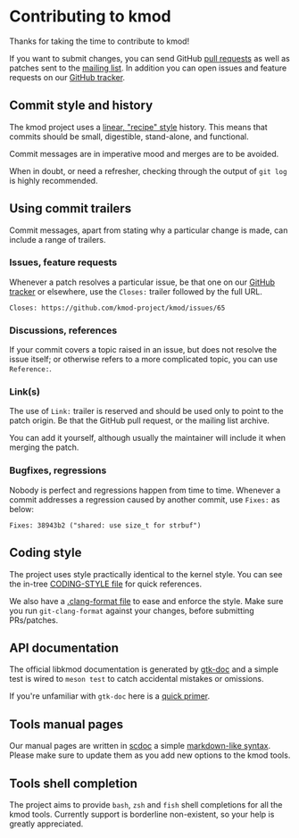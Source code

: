 # Contributing to kmod

Thanks for taking the time to contribute to kmod!

If you want to submit changes, you can send GitHub [pull requests] as well as
patches sent to the [mailing list]. In addition you can open issues and feature
requests on our [GitHub tracker].

## Commit style and history

The kmod project uses a [linear, "recipe" style] history. This means that
commits should be small, digestible, stand-alone, and functional.

Commit messages are in imperative mood and merges are to be avoided.

When in doubt, or need a refresher, checking through the output of `git log` is
highly recommended.

## Using commit trailers

Commit messages, apart from stating why a particular change is made, can include
a range of trailers.

### Issues, feature requests

Whenever a patch resolves a particular issue, be that one on our [GitHub
tracker] or elsewhere, use the `Closes:` trailer followed by the full URL.

    Closes: https://github.com/kmod-project/kmod/issues/65

### Discussions, references

If your commit covers a topic raised in an issue, but does not resolve the issue
itself; or otherwise refers to a more complicated topic, you can use
`Reference:`.

### Link(s)

The use of `Link:` trailer is reserved and should be used only to point to the
patch origin. Be that the GitHub pull request, or the mailing list archive.

You can add it yourself, although usually the maintainer will include it when
merging the patch.

### Bugfixes, regressions

Nobody is perfect and regressions happen from time to time. Whenever a commit
addresses a regression caused by another commit, use `Fixes:` as below:

    Fixes: 38943b2 ("shared: use size_t for strbuf")

## Coding style

The project uses style practically identical to the kernel style. You can see
the in-tree [CODING-STYLE file](CODING-STYLE) for quick references.

We also have a [.clang-format file](.clang-format) to ease and enforce the
style. Make sure you run `git-clang-format` against your changes, before
submitting PRs/patches.

## API documentation

The official libkmod documentation is generated by [gtk-doc] and a simple test
is wired to `meson test` to catch accidental mistakes or omissions.

If you're unfamiliar with `gtk-doc` here is a [quick primer].

## Tools manual pages

Our manual pages are written in [scdoc] a simple [markdown-like syntax]. Please
make sure to update them as you add new options to the kmod tools.

## Tools shell completion

The project aims to provide `bash`, `zsh` and `fish` shell completions for all
the kmod tools. Currently support is borderline non-existent, so your help is
greatly appreciated.

[pull requests]: https://github.com/kmod-project/kmod/pull/
[mailing list]: mailto:linux-modules@vger.kernel.org
[GitHub tracker]: https://github.com/kmod-project/kmod/issues/
[linear, "recipe" style]: https://www.bitsnbites.eu/git-history-work-log-vs-recipe/
[gtk-doc]: https://gitlab.gnome.org/GNOME/gtk-doc
[quick primer]: https://gi.readthedocs.io/en/latest/annotations/gtkdoc.html
[scdoc]: https://sr.ht/~sircmpwn/scdoc/
[markdown-like syntax]: https://man.archlinux.org/man/scdoc.5.en

